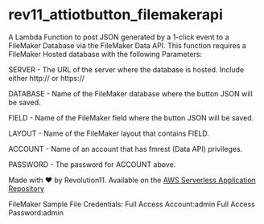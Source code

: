 # rev11_attiotbutton_filemakerapi
A Lambda Function to post JSON generated by a 1-click event to a FileMaker Database via the FileMaker Data API.  This function requires a FileMaker Hosted database with the following Parameters:

SERVER - The URL of the server where the database is hosted. Include either http:// or https://

DATABASE - Name of the FileMaker database where the button JSON will be saved.

FIELD - Name of the FileMaker field where the button JSON will be saved.

LAYOUT - Name of the FileMaker layout that contains FIELD.

ACCOUNT - Name of an account that has fmrest (Data API) privileges.

PASSWORD - The password for ACCOUNT above.

Made with ❤️ by Revolution11. Available on the [AWS Serverless Application Repository](https://aws.amazon.com/serverless)

FileMaker Sample File Credentials:
Full Access Account:admin
Full Access Password:admin
